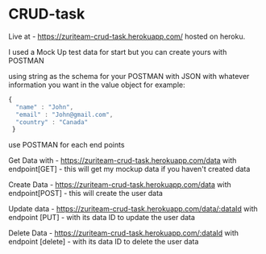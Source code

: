 # CRUD-task

Live at - https://zuriteam-crud-task.herokuapp.com/  hosted on heroku.

I used a Mock Up test data for start but you can create yours with POSTMAN

using string as the schema for your POSTMAN with JSON with whatever information you want in the value object for example:

```javascript
{ 
  "name" : "John",
  "email" : "John@gmail.com",
  "country" : "Canada"
 }
 ```
  
use POSTMAN for each end points

Get Data with - https://zuriteam-crud-task.herokuapp.com/data  with endpoint[GET] - this will get my mockup data if you haven't created data

Create Data - https://zuriteam-crud-task.herokuapp.com/data with endpoint[POST] - this will create the user data

Update data - https://zuriteam-crud-task.herokuapp.com/data/:dataId with endpoint [PUT] - with its data ID to update the user data

Delete Data - https://zuriteam-crud-task.herokuapp.com/:dataId with endpoint [delete] - with its data ID to delete the user data




